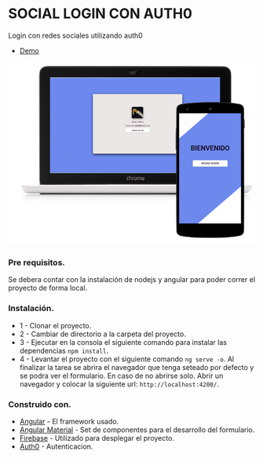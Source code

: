 # SOCIAL LOGIN CON AUTH0

Login con redes sociales utilizando auth0

* [Demo](https://social-login-conci.web.app)

![Preview](https://raw.githubusercontent.com/Lucasconci148/auth0-login/main/login-app/src/assets/demo.png)

### Pre requisitos. 
 
 Se debera contar con la instalación de nodejs y angular para poder correr el proyecto de forma local.

### Instalación.

 * 1 - Clonar el proyecto.
 * 2 - Cambiar de directorio a la carpeta del proyecto.
 * 3 - Ejecutar en la consola el siguiente comando para instalar las dependencias `npm install`.
 * 4 - Levantar el proyecto con el siguiente comando `ng serve -o`. Al finalizar la tarea se abrira el navegador que tenga seteado por defecto y se podra ver el formulario. En caso de no abrirse solo. Abrir un navegador y colocar la siguiente url: `http://localhost:4200/`.

### Construido con.

* [Angular](https://angular.io/) - El framework usado.
* [Angular Material](https://material.angular.io/) - Set de componentes para el desarrollo del formulario.
* [Firebase](https://firebase.google.com/?hl=es) - Utilizado para desplegar el proyecto.
* [Auth0](https://auth0.com/) - Autenticacion.
